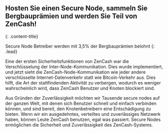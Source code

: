 ## Hosten Sie einen Secure Node, sammeln Sie Bergbauprämien und werden Sie Teil von ZenCash!
{: .content-title}

Secure Node Betreiber werden mit 3,5% der Bergbauprämien belohnt
{: .lead}

Eine der ersten Sicherheitsfunktionen von ZenCash war die Verschlüsselung der Inter-Node-Kommunikation. Dies wurde implementiert, und jetzt sieht die ZenCash-Node-Kommunikation wie jeder andere verschlüsselte Internet-Datenverkehr statt wie Bitcoin-Verkehr aus. Dies hilft, die Art der stattfindenden Aktivität zu verbergen, wodurch es weniger wahrscheinlich wird, dass ZenCash Benutzer und Knoten blockiert sind.

Aus Gründen der Zuverlässigkeit möchten wir Tausende secure nodes auf der ganzen Welt, mit denen sich Benutzer schnell und einfach verbinden können, und sind bereit, den Knotenbetreibern eine Entschädigung zu bieten. Wenn wir ein ausgedehntes, verteiltes und zuverlässiges Netzwerk haben, können Leute ZenCash benutzen, egal was passiert. Secure Nodes ermöglichen die Sicherheit und Zuverlässigkeit des ZenCash-Systems.
